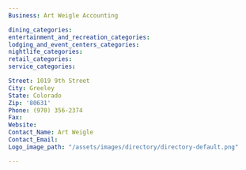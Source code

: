 ```yaml
---
Business: Art Weigle Accounting

dining_categories:
entertainment_and_recreation_categories:
lodging_and_event_centers_categories:
nightlife_categories:
retail_categories:
service_categories:

Street: 1019 9th Street
City: Greeley
State: Colorado
Zip: '80631'
Phone: (970) 356-2374
Fax:
Website:
Contact_Name: Art Weigle
Contact_Email:
Logo_image_path: "/assets/images/directory/directory-default.png"

---
```



